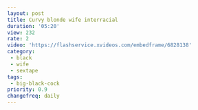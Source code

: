 ```yaml
---
layout: post
title: Curvy blonde wife interracial
duration: '05:20'
view: 232
rate: 2
video: 'https://flashservice.xvideos.com/embedframe/6828138'
category: 
 - black
 - wife
 - sextape
tags: 
 - big-black-cock
priority: 0.9
changefreq: daily
---
```

